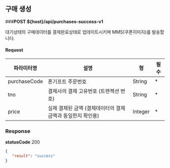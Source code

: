 ## 구매 생성
###**POST ${host}/api/purchases-success-v1**

대기상태의 구매데이터를 결제완료상태로 업데이트시키며 MMS(쿠폰이미지)를 발송합니다.

#### Request
|파라미터명|설명|형|필수
|-|-|-|-|
|purchaseCode|폰기프트 주문번호|String|*|
|tno|결제사의 결제 고유번호 (트랜잭션 번호)|String|*|
|price|실제 결제된 금액 (결제데이터의 결제금액과 동일한지 확인용)|Integer|*|

### Response
**statusCode** 200

```json
{
   "result": "success"
}
```